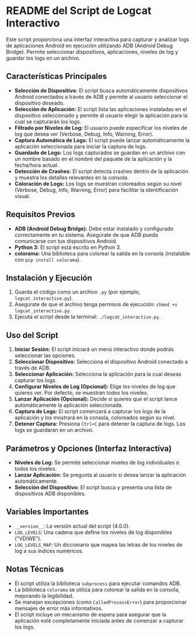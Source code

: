 # README del Script de Logcat Interactivo

Este script proporciona una interfaz interactiva para capturar y analizar logs de aplicaciones Android en ejecución utilizando ADB (Android Debug Bridge).  Permite seleccionar dispositivos, aplicaciones, niveles de log y guardar los logs en un archivo.

## Características Principales

*   **Selección de Dispositivo:** El script busca automáticamente dispositivos Android conectados a través de ADB y permite al usuario seleccionar el dispositivo deseado.
*   **Selección de Aplicación:**  El script lista las aplicaciones instaladas en el dispositivo seleccionado y permite al usuario elegir la aplicación para la cual se capturarán los logs.
*   **Filtrado por Niveles de Log:** El usuario puede especificar los niveles de log que desea ver (Verbose, Debug, Info, Warning, Error).
*   **Captura Automática de Logs:**  El script puede lanzar automáticamente la aplicación seleccionada para iniciar la captura de logs.
*   **Guardado de Logs:** Los logs capturados se guardan en un archivo con un nombre basado en el nombre del paquete de la aplicación y la fecha/hora actual.
*   **Detección de Crashes:** El script detecta crashes dentro de la aplicación y muestra los detalles relevantes en la consola.
*   **Coloración de Logs:** Los logs se muestran coloreados según su nivel (Verbose, Debug, Info, Warning, Error) para facilitar la identificación visual.

## Requisitos Previos

*   **ADB (Android Debug Bridge):**  Debe estar instalado y configurado correctamente en tu sistema. Asegúrate de que ADB pueda comunicarse con tus dispositivos Android.
*   **Python 3:** El script está escrito en Python 3.
*   **colorama:**  Una biblioteca para colorear la salida en la consola (instalable con `pip install colorama`).

## Instalación y Ejecución

1.  Guarda el código como un archivo `.py` (por ejemplo, `logcat_interactive.py`).
2.  Asegúrate de que el archivo tenga permisos de ejecución: `chmod +x logcat_interactive.py`.
3.  Ejecuta el script desde la terminal: `./logcat_interactive.py`.

## Uso del Script

1.  **Iniciar Sesión:** El script iniciará un menú interactivo donde podrás seleccionar las opciones.
2.  **Seleccionar Dispositivo:** Selecciona el dispositivo Android conectado a través de ADB.
3.  **Seleccionar Aplicación:** Selecciona la aplicación para la cual deseas capturar los logs.
4.  **Configurar Niveles de Log (Opcional):** Elige los niveles de log que quieres ver. Por defecto, se muestran todos los niveles.
5.  **Lanzar Aplicación (Opcional):** Decide si quieres que el script lance automáticamente la aplicación seleccionada.
6.  **Captura de Logs:** El script comenzará a capturar los logs de la aplicación y los mostrará en la consola, coloreados según su nivel.
7.  **Detener Captura:** Presiona `Ctrl+C` para detener la captura de logs. Los logs se guardarán en un archivo.

## Parámetros y Opciones (Interfaz Interactiva)

*   **Niveles de Log:** Se permite seleccionar niveles de log individuales o todos los niveles.
*   **Lanzar Aplicación:**  Se pregunta al usuario si desea lanzar la aplicación automáticamente.
*   **Selección del Dispositivo:** El script busca y presenta una lista de dispositivos ADB disponibles.

## Variables Importantes

*   `__version__`: La versión actual del script (4.0.0).
*   `LOG_LEVELS`: Una cadena que define los niveles de log disponibles ("VDIWE").
*   `LOG_LEVELS_MAP`: Un diccionario que mapea las letras de los niveles de log a sus índices numéricos.

## Notas Técnicas

*   El script utiliza la biblioteca `subprocess` para ejecutar comandos ADB.
*   La biblioteca `colorama` se utiliza para colorear la salida en la consola, mejorando la legibilidad.
*   Se manejan excepciones (como `CalledProcessError`) para proporcionar mensajes de error más informativos.
*   El script incluye un mecanismo de espera para asegurar que la aplicación esté completamente iniciada antes de comenzar a capturar los logs.
